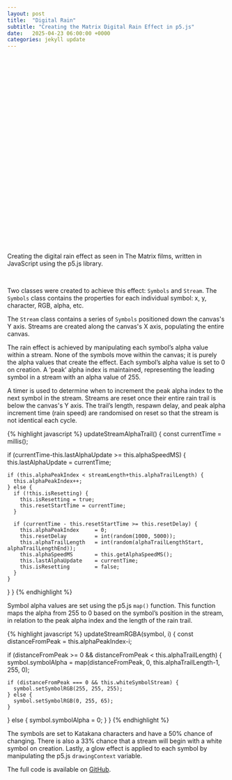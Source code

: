 ```yaml
---
layout: post
title:  "Digital Rain"
subtitle: "Creating the Matrix Digital Rain Effect in p5.js"
date:   2025-04-23 06:00:00 +0000
categories: jekyll update
---
```


<div id="digital-rain-container" style="text-align: center; margin: 2rem 0; height: 400px;"></div>
<script src="https://cdnjs.cloudflare.com/ajax/libs/p5.js/1.9.0/p5.min.js"></script>
<script src="/assets/digital-rain.js"></script>

<!-- Round the canvas corners -->
<style>
  #digital-rain-container canvas {
	border-radius: 12px;
  }
</style>

Creating the digital rain effect as seen in The Matrix films, written in JavaScript using the p5.js library.

<br>

Two classes were created to achieve this effect: `Symbols` and `Stream`. The `Symbols` class contains the properties for each individual symbol: x, y, character, RGB, alpha, etc.

The `Stream` class contains a series of `Symbols` positioned down the canvas's Y axis. Streams are created along the canvas's X axis, populating the entire canvas.

The rain effect is achieved by manipulating each symbol’s alpha value within a stream. None of the symbols move within the canvas; it is purely the alpha values that create the effect. Each symbol’s alpha value is set to 0 on creation.
A ‘peak’ alpha index is maintained, representing the leading symbol in a stream with an alpha value of 255.

A timer is used to determine when to increment the peak alpha index to the next symbol in the stream. Streams are reset once their entire rain trail is below the canvas's Y axis. The trail’s length, respawn delay, and peak alpha increment time (rain speed) are randomised on reset so that the stream is not identical each cycle.

{% highlight javascript %}
updateStreamAlphaTrail() {
  const currentTime = millis();

  if (currentTime-this.lastAlphaUpdate >= this.alphaSpeedMS) {
    this.lastAlphaUpdate = currentTime;
	
    if (this.alphaPeakIndex < streamLength+this.alphaTrailLength) {
      this.alphaPeakIndex++;
    } else {
      if (!this.isResetting) {
        this.isResetting = true;
        this.resetStartTime = currentTime;
      }
	
      if (currentTime - this.resetStartTime >= this.resetDelay) {
        this.alphaPeakIndex     = 0;
        this.resetDelay         = int(random(1000, 5000));
        this.alphaTrailLength   = int(random(alphaTrailLengthStart, alphaTrailLengthEnd));
        this.alphaSpeedMS       = this.getAlphaSpeedMS();
        this.lastAlphaUpdate    = currentTime;
        this.isResetting        = false;
      }
    }
  }
}
{% endhighlight %}

Symbol alpha values are set using the p5.js `map()` function. This function maps the alpha from 255 to 0 based on the symbol’s position in the stream, in relation to the peak alpha index and the length of the rain trail.

{% highlight javascript %}
updateStreamRGBA(symbol, i) {
  const distanceFromPeak = this.alphaPeakIndex-i;

  if (distanceFromPeak >= 0 && distanceFromPeak < this.alphaTrailLength) {
    symbol.symbolAlpha = map(distanceFromPeak, 0, this.alphaTrailLength-1, 255, 0);

    if (distanceFromPeak === 0 && this.whiteSymbolStream) {
      symbol.setSymbolRGB(255, 255, 255);
    } else {
      symbol.setSymbolRGB(0, 255, 65);
    }
  } else {
    symbol.symbolAlpha = 0;
  }
}
{% endhighlight %}

The symbols are set to Katakana characters and have a 50% chance of changing. There is also a 33% chance that a stream will begin with a white symbol on creation. Lastly, a glow effect is applied to each symbol by manipulating the p5.js `drawingContext` variable.

The full code is available on [GitHub][digital-rain-gh].

[digital-rain-gh]: https://github.com/scottranken/digital-rain
